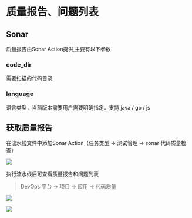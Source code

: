 # 质量报告、问题列表
## Sonar

质量报告由Sonar Action提供,主要有以下参数

### code_dir

需要扫描的代码目录

### language

语言类型，当前版本需要用户需要明确指定。支持 java / go / js

## 获取质量报告

在流水线文件中添加Sonar Action（任务类型 -> 测试管理 -> sonar 代码质量检查）

![](http://terminus-paas.oss-cn-hangzhou.aliyuncs.com/paas-doc/2021/07/29/4bc53cda-1a3d-4406-b953-6945644ccd1f.png)

执行流水线后可查看质量报告和问题列表

> DevOps 平台 -> 项目 -> 应用 -> 代码质量 

![](http://terminus-paas.oss-cn-hangzhou.aliyuncs.com/paas-doc/2021/07/29/8a57d436-3ce7-4f62-9bdd-144e7a8620ed.png)

![](http://terminus-paas.oss-cn-hangzhou.aliyuncs.com/paas-doc/2021/07/29/6e07741a-7d59-47da-90a9-f93194a83919.png)
